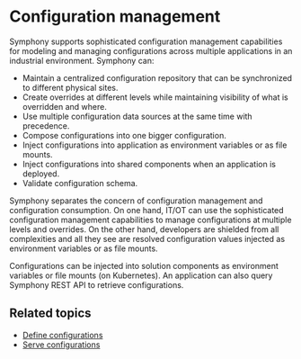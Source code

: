 # Configuration management

Symphony supports sophisticated configuration management capabilities for modeling and managing configurations across multiple applications in an industrial environment. Symphony can:

* Maintain a centralized configuration repository that can be synchronized to different physical sites.
* Create overrides at different levels while maintaining visibility of what is overridden and where.
* Use multiple configuration data sources at the same time with precedence.
* Compose configurations into one bigger configuration.
* Inject configurations into application as environment variables or as file mounts.
* Inject configurations into shared components when an application is deployed.
* Validate configuration schema.

Symphony separates the concern of configuration management and configuration consumption. On one hand, IT/OT can use the sophisticated configuration management capabilities to manage configurations at multiple levels and overrides. On the other hand, developers are shielded from all complexities and all they see are resolved configuration values injected as environment variables or as file mounts.

Configurations can be injected into solution components as environment variables or file mounts (on Kubernetes). An application can also query Symphony REST API to retrieve configurations.

## Related topics

* [Define configurations](./defining-configurations.md)
* [Serve configurations](./serving-configurations.md)